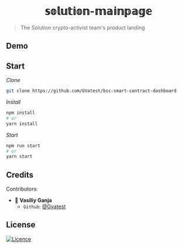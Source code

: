 <h1 align="center">𝕤𝕠𝕝𝕦𝕥𝕚𝕠𝕟-𝕞𝕒𝕚𝕟𝕡𝕒𝕘𝕖</h1>

> The Solution crypto-activist team's product landing

## Demo

## Start

_Clone_

```bash
git clone https://github.com/GVatest/bsc-smart-contract-dashboard
```

_Install_

```bash
npm install
# or
yarn install
```

_Start_

```bash
npm run start
# or
yarn start
```

## Credits

Contributors:

- 👤 **Vasiliy Ganja**
  - `Github`: [@Gvatest](https://github.com/gvatest)

## License

[![Licence](https://img.shields.io/github/license/Ileriayo/markdown-badges?style=for-the-badge)](./LICENSE)
